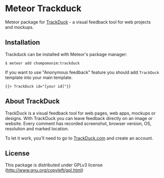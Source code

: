 Meteor Trackduck
================

Meteor package for [TrackDuck](http://trackduck.com) - a visual feedback tool for web projects and mockups.

Installation
------------

Trackduck can be installed with Meteor's package manager:

    $ meteor add chompomonim:trackduck

If you want to use "Anonymous feedback" feature you should add `TrackDuck` template into your main template.

    {{> TrackDuck id="[your id]"}}


About TrackDuck
---------------
TrackDuck is a visual feedback tool for web pages, web apps, mockups or designs. With TrackDuck you can leave feedback directly on an image or website. Every comment has recorded screenshot, browser version, OS, resolution and marked location.

To let it work, you'll need to go to [TrackDuck.com](https://app.trackduck.com) and create an account.

License
-------

This package is distributed under GPLv3 license (http://www.gnu.org/copyleft/gpl.html)
